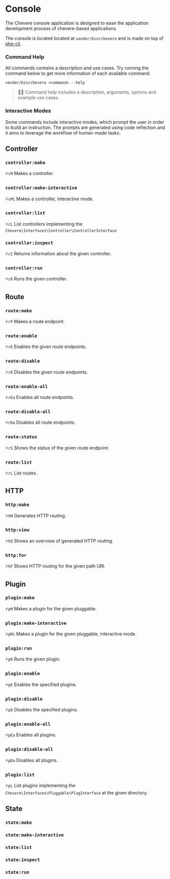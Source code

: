 # Console

The Chevere console application is designed to ease the application development process of chevere-based applications.

The console is located located at `vendor/bin/chevere` and is made on top of [php-cli](https://github.com/adhocore/php-cli).

### Command Help

All commands contains a description and use cases. Try running the command below to get more information of each available command.

```shell
vendor/bin/chevere <command> --help
```

> 👴🏾 Command help includes a description, arguments, options and example use cases.


### Interactive Modes

Some commands include interactive modes, which prompt the user in order to build an instruction. The prompts are generated using code reflection and it aims to leverage the workflow of human-made tasks.

## Controller

### `controller:make`

⚡`cM` Makes a controller.

### `controller:make-interactive`

⚡`cMi` Makes a controller, interactive mode.

### `controller:list`

⚡`cL` List controllers implementing the `Chevere\Interfaces\Controller\ControllerInterface`

### `controller:inspect`

⚡`cI` Returns information about the given controller.

### `controller:run`

⚡`cR` Runs the given controller.

## Route

### `route:make`

⚡`rP` Makes a route endpoint.

### `route:enable`

⚡`rE` Enables the given route endpoints.

### `route:disable`

⚡`rD` Disables the given route endpoints.

### `route:enable-all`

⚡`rEa` Enables all route endpoints.

### `route:disable-all`

⚡`rDa` Disables all route endpoints.

### `route:status`

⚡`rS` Shows the status of the given route endpoint.

### `route:list`

⚡`rL` List routes.

## HTTP

### `http:make`

⚡`hM` Generates HTTP routing.

### `http:view`

⚡`hO` Shows an overview of generated HTTP routing.

### `http:for`

⚡`hF` Shows HTTP routing for the given path URI.

## Plugin

### `plugin:make`

⚡`pM` Makes a plugin for the given pluggable.

### `plugin:make-interactive`

⚡`pMi` Makes a plugin for the given pluggable, interactive mode.

### `plugin:run`

⚡`pR` Runs the given plugin. 

### `plugin:enable`

⚡`pE` Enables the specified plugins.

### `plugin:disable`

⚡`pD` Disables the specified plugins.

### `plugin:enable-all`

⚡`pEa` Enables all plugins.

### `plugin:disable-all`

⚡`pDa` Disables all plugins.

### `plugin:list`

⚡`pL` List plugins implementing the `Chevere\Interfaces\Pluggable\PlugInterface` at the given directory.

## State

### `state:make`
### `state:make-interactive`
### `state:list`
### `state:inspect`
### `state:run`
